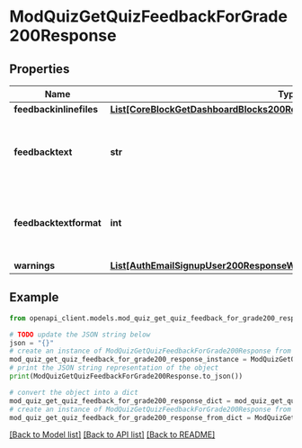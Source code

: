 # ModQuizGetQuizFeedbackForGrade200Response


## Properties

Name | Type | Description | Notes
------------ | ------------- | ------------- | -------------
**feedbackinlinefiles** | [**List[CoreBlockGetDashboardBlocks200ResponseBlocksInnerContentsFilesInner]**](CoreBlockGetDashboardBlocks200ResponseBlocksInnerContentsFilesInner.md) |  | [optional] 
**feedbacktext** | **str** | the comment that corresponds to this grade (empty for none) | [default to 'null']
**feedbacktextformat** | **int** | feedbacktext format (1 &#x3D; HTML, 0 &#x3D; MOODLE, 2 &#x3D; PLAIN, or 4 &#x3D; MARKDOWN) | [optional] [default to null]
**warnings** | [**List[AuthEmailSignupUser200ResponseWarningsInner]**](AuthEmailSignupUser200ResponseWarningsInner.md) |  | [optional] 

## Example

```python
from openapi_client.models.mod_quiz_get_quiz_feedback_for_grade200_response import ModQuizGetQuizFeedbackForGrade200Response

# TODO update the JSON string below
json = "{}"
# create an instance of ModQuizGetQuizFeedbackForGrade200Response from a JSON string
mod_quiz_get_quiz_feedback_for_grade200_response_instance = ModQuizGetQuizFeedbackForGrade200Response.from_json(json)
# print the JSON string representation of the object
print(ModQuizGetQuizFeedbackForGrade200Response.to_json())

# convert the object into a dict
mod_quiz_get_quiz_feedback_for_grade200_response_dict = mod_quiz_get_quiz_feedback_for_grade200_response_instance.to_dict()
# create an instance of ModQuizGetQuizFeedbackForGrade200Response from a dict
mod_quiz_get_quiz_feedback_for_grade200_response_from_dict = ModQuizGetQuizFeedbackForGrade200Response.from_dict(mod_quiz_get_quiz_feedback_for_grade200_response_dict)
```
[[Back to Model list]](../README.md#documentation-for-models) [[Back to API list]](../README.md#documentation-for-api-endpoints) [[Back to README]](../README.md)


